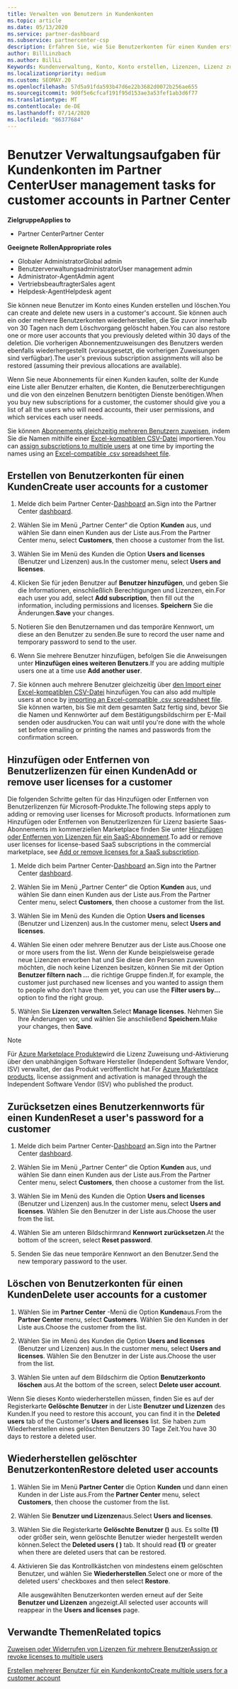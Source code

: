 ```yaml
---
title: Verwalten von Benutzern in Kundenkonten
ms.topic: article
ms.date: 05/13/2020
ms.service: partner-dashboard
ms.subservice: partnercenter-csp
description: Erfahren Sie, wie Sie Benutzerkonten für einen Kunden erstellen, Benutzerlizenzen hinzufügen oder entfernen, Benutzer Kennwörter zurücksetzen, Benutzerkonten löschen oder wiederherstellen.
author: BillLinzbach
ms.author: BillLi
Keywords: Kundenverwaltung, Konto, Konto erstellen, Lizenzen, Lizenz zuweisen Benutzerverwaltung, Kennwort, Kennwort zurücksetzen, Kennwort ändern
ms.localizationpriority: medium
ms.custom: SEOMAY.20
ms.openlocfilehash: 57d5a91fda593b47d6e22b3682d0072b256ae655
ms.sourcegitcommit: 9d0f5e6cfcaf191f95d153ae3a53fef1ab3d6f77
ms.translationtype: MT
ms.contentlocale: de-DE
ms.lasthandoff: 07/14/2020
ms.locfileid: "86377684"
---
```

# <a name="user-management-tasks-for-customer-accounts-in-partner-center"></a><span data-ttu-id="bfd8a-104">Benutzer Verwaltungsaufgaben für Kundenkonten im Partner Center</span><span class="sxs-lookup"><span data-stu-id="bfd8a-104">User management tasks for customer accounts in Partner Center</span></span>

<span data-ttu-id="bfd8a-105">**Zielgruppe**</span><span class="sxs-lookup"><span data-stu-id="bfd8a-105">**Applies to**</span></span>

- <span data-ttu-id="bfd8a-106">Partner Center</span><span class="sxs-lookup"><span data-stu-id="bfd8a-106">Partner Center</span></span>

<span data-ttu-id="bfd8a-107">**Geeignete Rollen**</span><span class="sxs-lookup"><span data-stu-id="bfd8a-107">**Appropriate roles**</span></span>

- <span data-ttu-id="bfd8a-108">Globaler Administrator</span><span class="sxs-lookup"><span data-stu-id="bfd8a-108">Global admin</span></span>
- <span data-ttu-id="bfd8a-109">Benutzerverwaltungsadministrator</span><span class="sxs-lookup"><span data-stu-id="bfd8a-109">User management admin</span></span>
- <span data-ttu-id="bfd8a-110">Administrator-Agent</span><span class="sxs-lookup"><span data-stu-id="bfd8a-110">Admin agent</span></span>
- <span data-ttu-id="bfd8a-111">Vertriebsbeauftragter</span><span class="sxs-lookup"><span data-stu-id="bfd8a-111">Sales agent</span></span>
- <span data-ttu-id="bfd8a-112">Helpdesk-Agent</span><span class="sxs-lookup"><span data-stu-id="bfd8a-112">Helpdesk agent</span></span>

<span data-ttu-id="bfd8a-113">Sie können neue Benutzer im Konto eines Kunden erstellen und löschen.</span><span class="sxs-lookup"><span data-stu-id="bfd8a-113">You can create and delete new users in a customer's account.</span></span> <span data-ttu-id="bfd8a-114">Sie können auch ein oder mehrere Benutzerkonten wiederherstellen, die Sie zuvor innerhalb von 30 Tagen nach dem Löschvorgang gelöscht haben.</span><span class="sxs-lookup"><span data-stu-id="bfd8a-114">You can also restore one or more user accounts that you previously deleted within 30 days of the deletion.</span></span> <span data-ttu-id="bfd8a-115">Die vorherigen Abonnementzuweisungen des Benutzers werden ebenfalls wiederhergestellt (vorausgesetzt, die vorherigen Zuweisungen sind verfügbar).</span><span class="sxs-lookup"><span data-stu-id="bfd8a-115">The user's previous subscription assignments will also be restored (assuming their previous allocations are available).</span></span>

<span data-ttu-id="bfd8a-116">Wenn Sie neue Abonnements für einen Kunden kaufen, sollte der Kunde eine Liste aller Benutzer erhalten, die Konten, die Benutzerberechtigungen und die von den einzelnen Benutzern benötigten Dienste benötigen.</span><span class="sxs-lookup"><span data-stu-id="bfd8a-116">When you buy new subscriptions for a customer, the customer should give you a list of all the users who will need accounts, their user permissions, and which services each user needs.</span></span>  

<span data-ttu-id="bfd8a-117">Sie können [Abonnements gleichzeitig mehreren Benutzern zuweisen](bulk-license-provisioning-for-multiple-users.md), indem Sie die Namen mithilfe einer [Excel-kompatiblen CSV-Datei](adding-multiple-users-to-a-customer-account.md) importieren.</span><span class="sxs-lookup"><span data-stu-id="bfd8a-117">You can [assign subscriptions to multiple users](bulk-license-provisioning-for-multiple-users.md) at one time by importing the names using an [Excel-compatible .csv spreadsheet file](adding-multiple-users-to-a-customer-account.md).</span></span>

<a href="" id="createuseraccounts"></a>

## <a name="create-user-accounts-for-a-customer"></a><span data-ttu-id="bfd8a-118">Erstellen von Benutzerkonten für einen Kunden</span><span class="sxs-lookup"><span data-stu-id="bfd8a-118">Create user accounts for a customer</span></span>

1. <span data-ttu-id="bfd8a-119">Melde dich beim Partner Center-[Dashboard](https://partner.microsoft.com/dashboard) an.</span><span class="sxs-lookup"><span data-stu-id="bfd8a-119">Sign into the Partner Center [dashboard](https://partner.microsoft.com/dashboard).</span></span>

2. <span data-ttu-id="bfd8a-120">Wählen Sie im Menü „Partner Center“ die Option **Kunden** aus, und wählen Sie dann einen Kunden aus der Liste aus.</span><span class="sxs-lookup"><span data-stu-id="bfd8a-120">From the Partner Center menu, select **Customers**, then choose a customer from the list.</span></span>

3. <span data-ttu-id="bfd8a-121">Wählen Sie im Menü des Kunden die Option **Users and licenses** (Benutzer und Lizenzen) aus.</span><span class="sxs-lookup"><span data-stu-id="bfd8a-121">In the customer menu, select **Users and licenses**.</span></span>

4. <span data-ttu-id="bfd8a-122">Klicken Sie für jeden Benutzer auf **Benutzer hinzufügen**, und geben Sie die Informationen, einschließlich Berechtigungen und Lizenzen, ein.</span><span class="sxs-lookup"><span data-stu-id="bfd8a-122">For each user you add, select **Add subscription**, then fill out the information, including permissions and licenses.</span></span> <span data-ttu-id="bfd8a-123">**Speichern** Sie die Änderungen.</span><span class="sxs-lookup"><span data-stu-id="bfd8a-123">**Save** your changes.</span></span>

5. <span data-ttu-id="bfd8a-124">Notieren Sie den Benutzernamen und das temporäre Kennwort, um diese an den Benutzer zu senden.</span><span class="sxs-lookup"><span data-stu-id="bfd8a-124">Be sure to record the user name and temporary password to send to the user.</span></span>

6. <span data-ttu-id="bfd8a-125">Wenn Sie mehrere Benutzer hinzufügen, befolgen Sie die Anweisungen unter **Hinzufügen eines weiteren Benutzers**.</span><span class="sxs-lookup"><span data-stu-id="bfd8a-125">If you are adding multiple users one at a time use **Add another user**.</span></span>

7. <span data-ttu-id="bfd8a-126">Sie können auch mehrere Benutzer gleichzeitig über [den Import einer Excel-kompatiblen CSV-Datei](adding-multiple-users-to-a-customer-account.md) hinzufügen.</span><span class="sxs-lookup"><span data-stu-id="bfd8a-126">You can also add multiple users at once by [importing an Excel-compatible .csv spreadsheet file](adding-multiple-users-to-a-customer-account.md).</span></span> <span data-ttu-id="bfd8a-127">Sie können warten, bis Sie mit dem gesamten Satz fertig sind, bevor Sie die Namen und Kennwörter auf dem Bestätigungsbildschirm per E-Mail senden oder ausdrucken.</span><span class="sxs-lookup"><span data-stu-id="bfd8a-127">You can wait until you're done with the whole set before emailing or printing the names and passwords from the confirmation screen.</span></span>

<a href="" id="userlicensing"></a>

## <a name="add-or-remove-user-licenses-for-a-customer"></a><span data-ttu-id="bfd8a-128">Hinzufügen oder Entfernen von Benutzerlizenzen für einen Kunden</span><span class="sxs-lookup"><span data-stu-id="bfd8a-128">Add or remove user licenses for a customer</span></span>

<span data-ttu-id="bfd8a-129">Die folgenden Schritte gelten für das Hinzufügen oder Entfernen von Benutzerlizenzen für Microsoft-Produkte.</span><span class="sxs-lookup"><span data-stu-id="bfd8a-129">The following steps apply to adding or removing user licenses for Microsoft products.</span></span> <span data-ttu-id="bfd8a-130">Informationen zum Hinzufügen oder Entfernen von Benutzerlizenzen für Lizenz basierte Saas-Abonnements im kommerziellen Marketplace finden Sie unter [Hinzufügen oder Entfernen von Lizenzen für ein SaaS-Abonnement](csp-commercial-marketplace-manage.md#add-or-remove-licenses-for-a-saas-subscription).</span><span class="sxs-lookup"><span data-stu-id="bfd8a-130">To add or remove user licenses for license-based SaaS subscriptions in the commercial marketplace, see [Add or remove licenses for a SaaS subscription](csp-commercial-marketplace-manage.md#add-or-remove-licenses-for-a-saas-subscription).</span></span>

1. <span data-ttu-id="bfd8a-131">Melde dich beim Partner Center-[Dashboard](https://partner.microsoft.com/dashboard) an.</span><span class="sxs-lookup"><span data-stu-id="bfd8a-131">Sign into the Partner Center [dashboard](https://partner.microsoft.com/dashboard).</span></span>

2. <span data-ttu-id="bfd8a-132">Wählen Sie im Menü „Partner Center“ die Option **Kunden** aus, und wählen Sie dann einen Kunden aus der Liste aus.</span><span class="sxs-lookup"><span data-stu-id="bfd8a-132">From the Partner Center menu, select **Customers**, then choose a customer from the list.</span></span>

3. <span data-ttu-id="bfd8a-133">Wählen Sie im Menü des Kunden die Option **Users and licenses** (Benutzer und Lizenzen) aus.</span><span class="sxs-lookup"><span data-stu-id="bfd8a-133">In the customer menu, select **Users and licenses**.</span></span>

4. <span data-ttu-id="bfd8a-134">Wählen Sie einen oder mehrere Benutzer aus der Liste aus.</span><span class="sxs-lookup"><span data-stu-id="bfd8a-134">Choose one or more users from the list.</span></span> <span data-ttu-id="bfd8a-135">Wenn der Kunde beispielsweise gerade neue Lizenzen erworben hat und Sie diese den Personen zuweisen möchten, die noch keine Lizenzen besitzen, können Sie mit der Option **Benutzer filtern nach …** die richtige Gruppe finden.</span><span class="sxs-lookup"><span data-stu-id="bfd8a-135">If, for example, the customer just purchased new licenses and you wanted to assign them to people who don't have them yet, you can use the **Filter users by...** option to find the right group.</span></span>

5. <span data-ttu-id="bfd8a-136">Wählen Sie **Lizenzen verwalten**.</span><span class="sxs-lookup"><span data-stu-id="bfd8a-136">Select **Manage licenses**.</span></span> <span data-ttu-id="bfd8a-137">Nehmen Sie Ihre Änderungen vor, und wählen Sie anschließend **Speichern**.</span><span class="sxs-lookup"><span data-stu-id="bfd8a-137">Make your changes, then **Save**.</span></span>

> [!NOTE]
> <span data-ttu-id="bfd8a-138">Für [Azure Marketplace Produkte](csp-commercial-marketplace-manage.md#assign-licenses-and-activate-a-subscription-on-behalf-of-a-customer)wird die Lizenz Zuweisung und-Aktivierung über den unabhängigen Software Hersteller (Independent Software Vendor, ISV) verwaltet, der das Produkt veröffentlicht hat.</span><span class="sxs-lookup"><span data-stu-id="bfd8a-138">For [Azure Marketplace products](csp-commercial-marketplace-manage.md#assign-licenses-and-activate-a-subscription-on-behalf-of-a-customer), license assignment and activation is managed through the Independent Software Vendor (ISV) who published the product.</span></span>

<a href="" id="resetpassword"></a>

## <a name="reset-a-users-password-for-a-customer"></a><span data-ttu-id="bfd8a-139">Zurücksetzen eines Benutzerkennworts für einen Kunden</span><span class="sxs-lookup"><span data-stu-id="bfd8a-139">Reset a user's password for a customer</span></span>

1. <span data-ttu-id="bfd8a-140">Melde dich beim Partner Center-[Dashboard](https://partner.microsoft.com/dashboard) an.</span><span class="sxs-lookup"><span data-stu-id="bfd8a-140">Sign into the Partner Center [dashboard](https://partner.microsoft.com/dashboard).</span></span>

2. <span data-ttu-id="bfd8a-141">Wählen Sie im Menü „Partner Center“ die Option **Kunden** aus, und wählen Sie dann einen Kunden aus der Liste aus.</span><span class="sxs-lookup"><span data-stu-id="bfd8a-141">From the Partner Center menu, select **Customers**, then choose a customer from the list.</span></span>

3.  <span data-ttu-id="bfd8a-142">Wählen Sie im Menü des Kunden die Option **Users and licenses** (Benutzer und Lizenzen) aus.</span><span class="sxs-lookup"><span data-stu-id="bfd8a-142">In the customer menu, select **Users and licenses**.</span></span> <span data-ttu-id="bfd8a-143">Wählen Sie den Benutzer in der Liste aus.</span><span class="sxs-lookup"><span data-stu-id="bfd8a-143">Choose the user from the list.</span></span>

4.  <span data-ttu-id="bfd8a-144">Wählen Sie am unteren Bildschirmrand **Kennwort zurücksetzen**.</span><span class="sxs-lookup"><span data-stu-id="bfd8a-144">At the bottom of the screen, select **Reset password**.</span></span> 

5.  <span data-ttu-id="bfd8a-145">Senden Sie das neue temporäre Kennwort an den Benutzer.</span><span class="sxs-lookup"><span data-stu-id="bfd8a-145">Send the new temporary password to the user.</span></span>

<a href="" id="deleteuseraccounts"></a>

## <a name="delete-user-accounts-for-a-customer"></a><span data-ttu-id="bfd8a-146">Löschen von Benutzerkonten für einen Kunden</span><span class="sxs-lookup"><span data-stu-id="bfd8a-146">Delete user accounts for a customer</span></span>

1.  <span data-ttu-id="bfd8a-147">Wählen Sie im **Partner Center** -Menü die Option **Kunden**aus.</span><span class="sxs-lookup"><span data-stu-id="bfd8a-147">From the **Partner Center** menu, select **Customers**.</span></span> <span data-ttu-id="bfd8a-148">Wählen Sie den Kunden in der Liste aus.</span><span class="sxs-lookup"><span data-stu-id="bfd8a-148">Choose the customer from the list.</span></span>

2.  <span data-ttu-id="bfd8a-149">Wählen Sie im Menü des Kunden die Option **Users and licenses** (Benutzer und Lizenzen) aus.</span><span class="sxs-lookup"><span data-stu-id="bfd8a-149">In the customer menu, select **Users and licenses**.</span></span> <span data-ttu-id="bfd8a-150">Wählen Sie den Benutzer in der Liste aus.</span><span class="sxs-lookup"><span data-stu-id="bfd8a-150">Choose the user from the list.</span></span>

3.  <span data-ttu-id="bfd8a-151">Wählen Sie unten auf dem Bildschirm die Option **Benutzerkonto löschen** aus.</span><span class="sxs-lookup"><span data-stu-id="bfd8a-151">At the bottom of the screen, select **Delete user account**.</span></span>

<span data-ttu-id="bfd8a-152">Wenn Sie dieses Konto wiederherstellen müssen, finden Sie es auf der Registerkarte **Gelöschte Benutzer** in der Liste **Benutzer und Lizenzen** des Kunden.</span><span class="sxs-lookup"><span data-stu-id="bfd8a-152">If you need to restore this account, you can find it in the **Deleted users** tab of the Customer's **Users and licenses** list.</span></span> <span data-ttu-id="bfd8a-153">Sie haben zum Wiederherstellen eines gelöschten Benutzers 30 Tage Zeit.</span><span class="sxs-lookup"><span data-stu-id="bfd8a-153">You have 30 days to restore a deleted user.</span></span>

<a href="" id="restoreuseraccounts"></a>

## <a name="restore-deleted-user-accounts"></a><span data-ttu-id="bfd8a-154">Wiederherstellen gelöschter Benutzerkonten</span><span class="sxs-lookup"><span data-stu-id="bfd8a-154">Restore deleted user accounts</span></span>

1.  <span data-ttu-id="bfd8a-155">Wählen Sie im Menü **Partner Center** die Option **Kunden** und dann einen Kunden in der Liste aus.</span><span class="sxs-lookup"><span data-stu-id="bfd8a-155">From the **Partner Center** menu, select **Customers**, then choose the customer from the list.</span></span>

2.  <span data-ttu-id="bfd8a-156">Wählen Sie **Benutzer und Lizenzen**aus.</span><span class="sxs-lookup"><span data-stu-id="bfd8a-156">Select **Users and licenses**.</span></span>

3.  <span data-ttu-id="bfd8a-157">Wählen Sie die Registerkarte **Gelöschte Benutzer ()** aus. Es sollte **(1)** oder größer sein, wenn gelöschte Benutzer wieder hergestellt werden können.</span><span class="sxs-lookup"><span data-stu-id="bfd8a-157">Select the **Deleted users ( )** tab. It should read **(1)** or greater when there are deleted users that can be restored.</span></span>

4.  <span data-ttu-id="bfd8a-158">Aktivieren Sie das Kontrollkästchen von mindestens einem gelöschten Benutzer, und wählen Sie **Wiederherstellen**.</span><span class="sxs-lookup"><span data-stu-id="bfd8a-158">Select one or more of the deleted users' checkboxes and then select **Restore**.</span></span>

    <span data-ttu-id="bfd8a-159">Alle ausgewählten Benutzerkonten werden erneut auf der Seite **Benutzer und Lizenzen** angezeigt.</span><span class="sxs-lookup"><span data-stu-id="bfd8a-159">All selected user accounts will reappear in the **Users and licenses** page.</span></span>

## <a name="related-topics"></a><span data-ttu-id="bfd8a-160">Verwandte Themen</span><span class="sxs-lookup"><span data-stu-id="bfd8a-160">Related topics</span></span>


[<span data-ttu-id="bfd8a-161">Zuweisen oder Widerrufen von Lizenzen für mehrere Benutzer</span><span class="sxs-lookup"><span data-stu-id="bfd8a-161">Assign or revoke licenses to multiple users</span></span>](bulk-license-provisioning-for-multiple-users.md)

[<span data-ttu-id="bfd8a-162">Erstellen mehrerer Benutzer für ein Kundenkonto</span><span class="sxs-lookup"><span data-stu-id="bfd8a-162">Create multiple users for a customer account</span></span>](adding-multiple-users-to-a-customer-account.md)